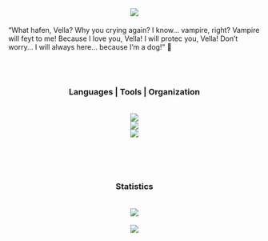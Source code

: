 <br>

<div>
  <h1 align="center"> <img src="https://readme-typing-svg.herokuapp.com/?font=Righteous&size=35&center=true&vCenter=true&width=500&height=70&duration=4000&lines=Hi+There!;+I'm+Angelo+!;" />
</h1>
  <p>
    “What hafen, Vella?
Why you crying again?
I know… vampire, right?
Vampire will feyt to me!
Because I love you, Vella!
I will protec you, Vella!
Don’t worry…
I will always here…
because I’m a dog!” 🐺
  </p>
</div>
<br></br>

<div width=200px>
  <h3 align="center"> Languages | Tools | Organization </h3><br/>
  <div align="center">
    <img src="https://skillicons.dev/icons?i=python,javascript,java,css,html,git,github,figma,notion" /><br>
    <img src="https://skillicons.dev/icons?i=vscode,azure,windows,apple,discord,dotnet,eclipse,gmail,linkedin" /><br>
    <img src="https://skillicons.dev/icons?i=php,nodejs,sublime,mysql,regex,visualstudio,svg,tailwind" /><br>
  </div>
</div>

<br/></br></br>

<div align="center">
  <h3 align="center">Statistics</h3></br>
  <img src="https://github-readme-stats.vercel.app/api?username=shoichiideologies&show_icons=true&theme=radical&border_radius=10&border_color=#7b7d7d7"><br></br>
  <img src="https://github-readme-stats.vercel.app/api/top-langs/?username=shoichiideologies&theme=radical&card_width=466px&border_radius=10">
</div>


<!--
**shoichiideologies/shoichiideologies** is a ✨ _special_ ✨ repository because its `README.md` (this file) appears on your GitHub profile.

Here are some ideas to get you started:

- 🔭 I’m currently working on ...
- 🌱 I’m currently learning ...
- 👯 I’m looking to collaborate on ...
- 🤔 I’m looking for help with ...
- 💬 Ask me about ...
- 📫 How to reach me: ...
- 😄 Pronouns: ...
- ⚡ Fun fact: ...
-->
